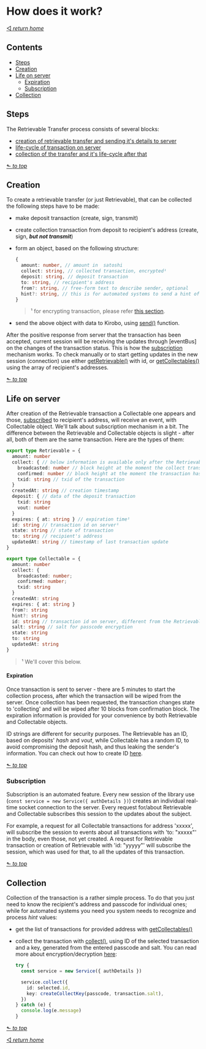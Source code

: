# How does it work?
[◅ _return home_](README.md#kirobo-retrievable-transfer-library-documentation)

## Contents

- [Steps](#steps)
- [Creation](#creation)
- [Life on server](#life-on-server)
  - [Expiration](#expiration)
  - [Subscription](#subscription)
- [Collection](#collection)

## Steps

The Retrievable Transfer process consists of several blocks:
- [ creation of retrievable transfer and sending it's details to server ](#creation)
- [ life-cycle of transaction on server ](#life-on-server)
- [ collection of the transfer and it's life-cycle after that ](#collection)

[⬑ _to top_](#how-does-it-work)

## Creation

To create a retrievable transfer (or just Retrievable), that can be collected the following steps have to be made:

- make deposit transaction (create, sign, transmit)
- create collection transaction from deposit to recipient's address (create, sign, ___but not transmit___)
- form an object, based on the following structure:

  ```TypeScript
  {
    amount: number, // amount in  satoshi
    collect: string, // collected transaction, encrypted¹
    deposit: string, // deposit transaction
    to: string, // recipient's address
    from?: string, // free-form text to describe sender, optional
    hint?: string, // this is for automated systems to send a hint of passcode to use, thus not revealing either passcode or logic to the Kirobo, optional
  }
  ```
  > ¹ for encrypting transaction, please refer [this section](encryption.md).

- send the above object with data to Kirobo, using [send()](endpoints.md#async-send) function.

After the positive response from server that the transaction has been accepted, current session will be receiving the updates through [eventBus] on the changes of the transaction status. This is how the [subscription](#subscription) mechanism works.
To check manually or to start getting updates in the new session (connection) use either [getRetrievable()](endpoints.md#async-getretrievable) with id, or [getCollectables()](endpoints.md#async-getcollectables) using the array of recipient's addresses.

[⬑ _to top_](#how-does-it-work)

## Life on server

After creation of the Retrievable transaction a Collectable one appears and those, [subscribed](#subscription) to recipient's address, will receive an event, with Collectable object. We'll talk about subscription mechanism in a bit. The difference between the Retrievable and Collectable objects is slight - after all, both of them are the same transaction. Here are the types of them:

```TypeScript
export type Retrievable = {
  amount: number
  collect: { // below information is available only after the Retrievable Transfer has been collected
    broadcasted: number // block height at the moment the collect transaction has been broadcasted
    confirmed: number // block height at the moment the transaction has been confirmed
    txid: string // txid of the transaction
  }
  createdAt: string // creation timestamp
  deposit: { // data of the deposit transaction
    txid: string
    vout: number
  }
  expires: { at: string } // expiration time¹
  id: string // transaction id on server¹
  state: string // state of transaction
  to: string // recipient's address
  updatedAt: string // timestamp of last transaction update
}

export type Collectable = {
  amount: number
  collect: {
    broadcasted: number;
    confirmed: number;
    txid: string
  }
  createdAt: string
  expires: { at: string }
  from?: string
  hint?: string
  id: string // transaction id on server, different from the Retrievable one¹
  salt: string // salt for passcode encryption
  state: string
  to: string
  updatedAt: string
}
```
> ¹ We'll cover this below.

#### Expiration

Once transaction is sent to server - there are 5 minutes to start the collection process, after which the transaction will be wiped from the server. Once collection has been requested, the transaction changes state to 'collecting' and will be wiped after 10 blocks from confirmation block. The expiration information is provided for your convenience by both Retrievable and Collectable objects.

ID strings are different for security purposes. The Retrievable has an ID, based on deposits' _hash_ and _vout_, while Collectable has a random ID, to avoid compromising the deposit hash, and thus leaking the sender's information. You can check out how to create ID [here](create_retrievable_id.md#create_retrievable_id).

[⬑ _to top_](#how-does-it-work)

### Subscription

Subscription is an automated feature. Every new session of the library use (```const service = new Service({ authDetails })```) creates an individual real-time socket connection to the server. Every request for/about Retrievable and Collectable subscribes this session to the updates about the subject.

For example, a request for all Collectable transactions for address 'xxxxx', will subscribe the session to events about all transactions with 'to: "xxxxx"' in the body, even those, not yet created. A request for Retrievable transaction or creation of Retrievable with 'id: "yyyyy"' will subscribe the session, which was used for that, to all the updates of this transaction.

[⬑ _to top_](#how-does-it-work)

## Collection

Collection of the transaction is a rather simple process. To do that you just need to know the recipient's address and passcode for individual ones; while for automated systems you need you system needs to recognize and process _hint_ values:

- get the list of transactions for provided address  with [getCollectables()](endpoints.md#async-getcollectables)
- collect the transaction with [collect()](endpoints.md#async-collect), using ID of the selected transaction and a key, generated from the entered passcode and salt. You can read more about encryption/decryption [here](encryption.md#encryption):

  ```TypeScript
  try {
    const service = new Service({ authDetails })

    service.collect({
      id: selected.id,
      key: createCollectKey(passcode, transaction.salt),
    })
  } catch (e) {
    console.log(e.message)
  }
  ```

[⬑ _to top_](#how-does-it-work)

[◅ _return home_](README.md#kirobo-retrievable-transfer-library-documentation)